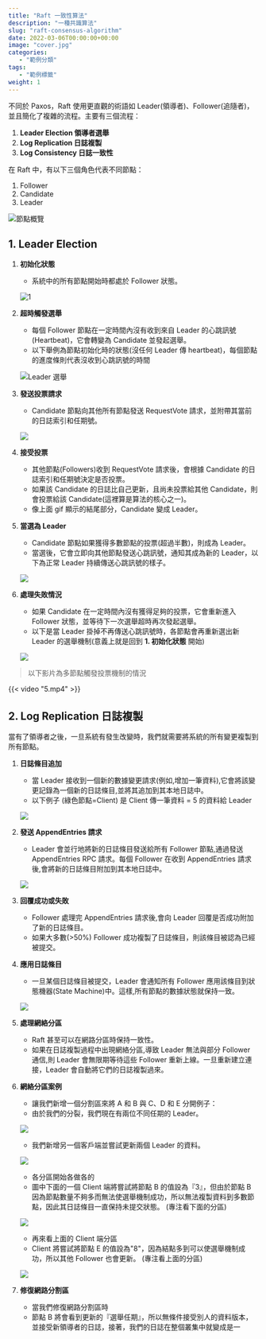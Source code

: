 ```yaml
---
title: "Raft 一致性算法"
description: "一種共識算法"
slug: "raft-consensus-algorithm"
date: 2022-03-06T00:00:00+00:00
image: "cover.jpg"
categories:
   - "範例分類"
tags:
   - "範例標籤"
weight: 1
---
```


不同於 Paxos，Raft 使用更直觀的術語如 Leader(領導者)、Follower(追隨者)，並且簡化了複雜的流程。主要有三個流程：

1. **Leader Election 領導者選舉**
2. **Log Replication 日誌複製**
3. **Log Consistency 日誌一致性**

在 Raft 中，有以下三個角色代表不同節點：

1. Follower
2. Candidate
3. Leader

![節點概覽](raft-nodes-overview.png)

## 1. Leader Election

1. **初始化狀態**
   - 系統中的所有節點開始時都處於 Follower 狀態。
   
   ![1](1.png)

2. **超時觸發選舉**
   - 每個 Follower 節點在一定時間內沒有收到來自 Leader 的心跳訊號(Heartbeat)，它會轉變為 Candidate 並發起選舉。
   - 以下舉例為節點初始化時的狀態(沒任何 Leader 傳 heartbeat)，每個節點的進度條則代表沒收到心跳訊號的時間
   
   ![Leader 選舉](leader_election.gif)

3. **發送投票請求**
   - Candidate 節點向其他所有節點發送 RequestVote 請求，並附帶其當前的日誌索引和任期號。
   
   ![](2.gif)

4. **接受投票**
   - 其他節點(Followers)收到 RequestVote 請求後，會根據 Candidate 的日誌索引和任期號決定是否投票。
   - 如果該 Candidate 的日誌比自己更新，且尚未投票給其他 Candidate，則會投票給該 Candidate(這裡算是算法的核心之一)。
   - 像上面 gif 顯示的結尾部分，Candidate 變成 Leader。

5. **當選為 Leader**
   - Candidate 節點如果獲得多數節點的投票(超過半數)，則成為 Leader。
   - 當選後，它會立即向其他節點發送心跳訊號，通知其成為新的 Leader，以下為正常 Leader 持續傳送心跳訊號的樣子。
   
   ![](3.gif)

6. **處理失敗情況**
   - 如果 Candidate 在一定時間內沒有獲得足夠的投票，它會重新進入 Follower 狀態，並等待下一次選舉超時再次發起選舉。
   - 以下是當 Leader 掛掉不再傳送心跳訊號時，各節點會再重新選出新 Leader 的選舉機制(意義上就是回到 **1. 初始化狀態** 開始)
   
   ![](4.gif)

> 以下影片為多節點觸發投票機制的情況

{{< video "5.mp4" >}}

## 2. Log Replication 日誌複製

當有了領導者之後，一旦系統有發生改變時，我們就需要將系統的所有變更複製到所有節點。

1. **日誌條目追加**
   - 當 Leader 接收到一個新的數據變更請求(例如,增加一筆資料),它會將該變更記錄為一個新的日誌條目,並將其追加到其本地日誌中。
   - 以下例子 (綠色節點=Client) 是 Client 傳一筆資料 = 5 的資料給 Leader
   
   ![](6.gif)

2. **發送 AppendEntries 請求**
   - Leader 會並行地將新的日誌條目發送給所有 Follower 節點,通過發送 AppendEntries RPC 請求。每個 Follower 在收到 AppendEntries 請求後,會將新的日誌條目附加到其本地日誌中。
   
   ![](7.gif)

3. **回覆成功或失敗**
   - Follower 處理完 AppendEntries 請求後,會向 Leader 回覆是否成功附加了新的日誌條目。
   - 如果大多數(>50%) Follower 成功複製了日誌條目，則該條目被認為已經被提交。

4. **應用日誌條目**
   - 一旦某個日誌條目被提交，Leader 會通知所有 Follower 應用該條目到狀態機器(State Machine)中。這樣,所有節點的數據狀態就保持一致。
   
   ![](9.gif)

5. **處理網絡分區**
   - Raft 甚至可以在網路分區時保持一致性。
   - 如果在日誌複製過程中出現網絡分區,導致 Leader 無法與部分 Follower 通信,則 Leader 會無限期等待這些 Follower 重新上線。一旦重新建立連接，Leader 會自動將它們的日誌複製過來。

6. **網絡分區案例**
   - 讓我們新增一個分割區來將 A 和 B 與 C、D 和 E 分開例子：
   - 由於我們的分裂，我們現在有兩位不同任期的 Leader。
   
   ![](10.gif)
   
   - 我們新增另一個客戶端並嘗試更新兩個 Leader 的資料。
   
   ![](11.png)
   
   - 各分區開始各做各的
   - 圖中下面的一個 Client 端將嘗試將節點 B 的值設為『3』，但由於節點 B 因為節點數量不夠多而無法使選舉機制成功，所以無法複製資料到多數節點，因此其日誌條目一直保持未提交狀態。
   (專注看下面的分區)
   
   ![](12.gif)
   
   - 再來看上面的 Client 端分區
   - Client 將嘗試將節點 E 的值設為"8"，因為結點多到可以使選舉機制成功，所以其他 Follower 也會更新。
   (專注看上面的分區)
   
   ![](13.gif)

7. **修復網路分割區**
   - 當我們修復網路分割區時
   - 節點 B 將會看到更新的『選舉任期』，所以無條件接受別人的資料版本，並接受新領導者的日誌，接著，我們的日誌在整個叢集中就變成是一